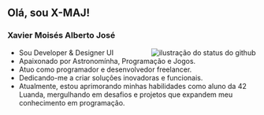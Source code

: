 ## Olá, sou X-MAJ!
### Xavier Moisés Alberto José 

<img align='right' src="https://github-readme-stats.vercel.app/api?username=xmaj2001&show_icons=true&title_color=783c00&text_color=af552e&icon_color=783c00&bg_color=f8efd4&cache_seconds=2300" alt="ilustração do status do github">

- Sou Developer & Designer UI
- Apaixonado por Astronomínha, Programação e Jogos.
- Atuo como programador e desenvolvedor freelancer.
- Dedicando-me a criar soluções inovadoras e funcionais.
- Atualmente, estou aprimorando minhas habilidades como aluno da 42 Luanda, mergulhando em desafios e projetos que expandem meu conhecimento em programação.
  
<br/>

